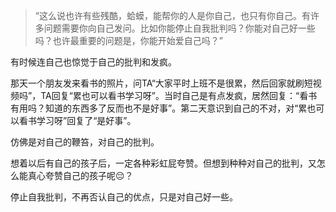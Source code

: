> “这么说也许有些残酷，蛤蟆，能帮你的人是你自己，也只有你自己。有许多问题需要你向自己发问。比如你能停止自我批判吗？你能对自己好一些吗？也许最重要的问题是，你能开始爱自己吗？”

有时候连自己也惊觉于自己的批判和发疯。

那天一个朋友发来看书的照片，问TA“大家平时上班不是很累，然后回家就刷短视频吗”，TA回复“累也可以看书学习呀”。当时自己是有点发疯，居然回复：“看书有用吗？知道的东西多了反而也不是好事”。第二天意识到自己的不对，对“累也可以看书学习呀”回复了“是好事”。

仿佛是对自己的鞭笞，对自己的批判。

想着以后有自己的孩子后，一定各种彩虹屁夸赞。但想到种种对自己的批判，又怎么能真心夸赞自己的孩子呢😔？

停止自我批判，不再否认自己的优点，只是对自己好一些。

